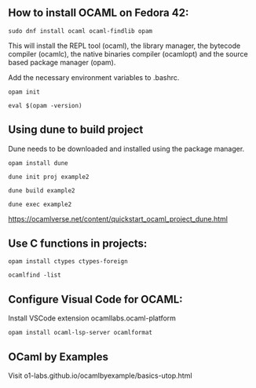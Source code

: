 How to install OCAML on Fedora 42:
----------------------------------

    sudo dnf install ocaml ocaml-findlib opam

This will install the REPL tool (ocaml), the library manager, the bytecode compiler (ocamlc), the native binaries compiler (ocamlopt) and the source based package manager (opam).

Add the necessary environment variables to .bashrc.

    opam init

    eval $(opam -version)

Using dune to build project
---------------------------

Dune needs to be downloaded and installed using the package manager.

    opam install dune

    dune init proj example2

    dune build example2

    dune exec example2

https://ocamlverse.net/content/quickstart_ocaml_project_dune.html

Use C functions in projects:
----------------------------

    opam install ctypes ctypes-foreign

    ocamlfind -list

Configure Visual Code for OCAML:
--------------------------------

Install VSCode extension ocamllabs.ocaml-platform

    opam install ocaml-lsp-server ocamlformat

OCaml by Examples
-----------------

Visit o1-labs.github.io/ocamlbyexample/basics-utop.html
